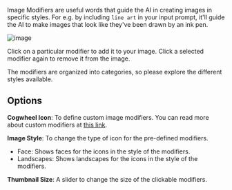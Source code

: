 Image Modifiers are useful words that guide the AI in creating images in specific styles. For e.g. by including `line art` in your input prompt, it'll guide the AI to make images that look like they've been drawn by an ink pen.

![image](https://github.com/easydiffusion/easydiffusion/assets/844287/fffc2bbb-1bb1-4034-aa7f-1164faf0d21f)

Click on a particular modifier to add it to your image. Click a selected modifier again to remove it from the image.

The modifiers are organized into categories, so please explore the different styles available.

## Options

**Cogwheel Icon**: To define custom image modifiers. You can read more about custom modifiers at [this link](https://github.com/easydiffusion/easydiffusion/wiki/Custom-Modifiers).

**Image Style**: To change the type of icon for the pre-defined modifiers.
  * Face: Shows faces for the icons in the style of the modifiers.
  * Landscapes: Shows landscapes for the icons in the style of the modifiers.

**Thumbnail Size**: A slider to change the size of the clickable modifiers.